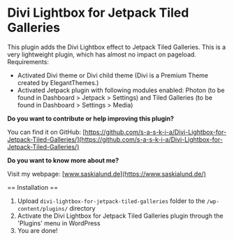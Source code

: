 Divi Lightbox for Jetpack Tiled Galleries
=========================================

This plugin adds the Divi Lightbox effect to Jetpack Tiled Galleries. This is a very lightweight plugin, which has almost no impact on pageload.
Requirements:
+ Activated Divi theme or Divi child theme (Divi is a Premium Theme created by ElegantThemes.) 
+ Activated Jetpack plugin with following modules enabled: Photon (to be found in Dashboard > Jetpack > Settings) and Tiled Galleries (to be found in Dashboard > Settings > Media)

**Do you want to contribute or help improving this plugin?**

You can find it on GitHub: [https://github.com/s-a-s-k-i-a/Divi-Lightbox-for-Jetpack-Tiled-Galleries/](https://github.com/s-a-s-k-i-a/Divi-Lightbox-for-Jetpack-Tiled-Galleries/)

**Do you want to know more about me?**

Visit my webpage: [www.saskialund.de](https://www.saskialund.de/)

== Installation ==

1. Upload `divi-lightbox-for-jetpack-tiled-galleries` folder to the `/wp-content/plugins/` directory
2. Activate the Divi Lightbox for Jetpack Tiled Galleries plugin through the 'Plugins' menu in WordPress
3. You are done!
